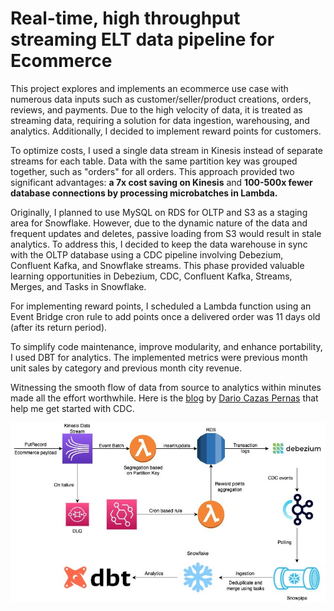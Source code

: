 # Real-time, high throughput streaming ELT data pipeline for Ecommerce

This project explores and implements an ecommerce use case with numerous data inputs such as customer/seller/product creations, orders, reviews, and payments. Due to the high velocity of data, it is treated as streaming data, requiring a solution for data ingestion, warehousing, and analytics. Additionally, I decided to implement reward points for customers.

To optimize costs, I used a single data stream in Kinesis instead of separate streams for each table. Data with the same partition key was grouped together, such as "orders" for all orders. This approach provided two significant advantages: **a 7x cost saving on Kinesis** and **100-500x fewer database connections by processing microbatches in Lambda.**

Originally, I planned to use MySQL on RDS for OLTP and S3 as a staging area for Snowflake. However, due to the dynamic nature of the data and frequent updates and deletes, passive loading from S3 would result in stale analytics. To address this, I decided to keep the data warehouse in sync with the OLTP database using a CDC pipeline involving Debezium, Confluent Kafka, and Snowflake streams. This phase provided valuable learning opportunities in Debezium, CDC, Confluent Kafka, Streams, Merges, and Tasks in Snowflake.

For implementing reward points, I scheduled a Lambda function using an Event Bridge cron rule to add points once a delivered order was 11 days old (after its return period).

To simplify code maintenance, improve modularity, and enhance portability, I used DBT for analytics. The implemented metrics were previous month unit sales by category and previous month city revenue.

Witnessing the smooth flow of data from source to analytics within minutes made all the effort worthwhile.
Here is the [blog](https://dzone.com/articles/howto_building-an-enterprise-cdc-solution) by [Dario Cazas Pernas](https://github.com/dariocazas) that help me get started with CDC.

![alt text](https://github.com/codingvarun/ecommerce-elt-pipeline/blob/main/ecommerce-streaming-elt.jpeg?raw=true)
